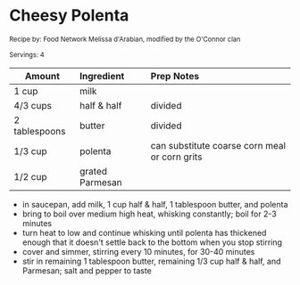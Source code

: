 # Cheesy Polenta

<small>Recipe by: Food Network Melissa d'Arabian, modified by the O'Connor clan</small>

<small>Servings: 4</small>

| Amount        | Ingredient      | Prep Notes                                    |
| ------------- | :-------------- | :-------------------------------------------- |
| 1 cup         | milk            |                                               |
| 4/3 cups      | half & half    | divided                                       |
| 2 tablespoons | butter          | divided                                       |
| 1/3 cup       | polenta         | can substitute coarse corn meal or corn grits |
| 1/2 cup       | grated Parmesan |                                               |



- in saucepan, add milk, 1 cup half & half, 1 tablespoon butter, and polenta
- bring to boil over medium high heat, whisking constantly; boil for 2-3 minutes
- turn heat to low and continue whisking until polenta has thickened enough that it doesn't settle back to the bottom when you stop stirring
- cover and simmer, stirring every 10 minutes, for 30-40 minutes
- stir in remaining 1 tablespoon butter, remaining 1/3 cup half & half, and Parmesan; salt and pepper to taste

<!-- Tags:
- cheese
- vegetarian
- stove
-->

